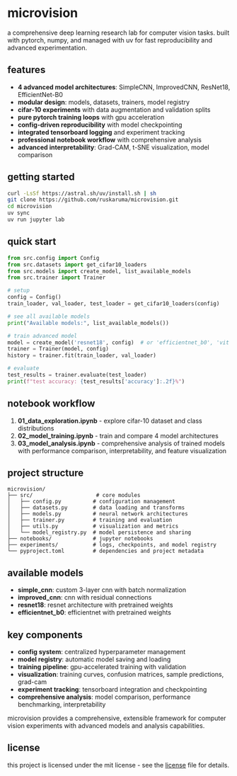 # microvision

a comprehensive deep learning research lab for computer vision tasks. built with pytorch, numpy, and managed with uv for fast reproducibility and advanced experimentation.

## features

- **4 advanced model architectures**: SimpleCNN, ImprovedCNN, ResNet18, EfficientNet-B0
- **modular design**: models, datasets, trainers, model registry
- **cifar-10 experiments** with data augmentation and validation splits
- **pure pytorch training loops** with gpu acceleration
- **config-driven reproducibility** with model checkpointing
- **integrated tensorboard logging** and experiment tracking
- **professional notebook workflow** with comprehensive analysis
- **advanced interpretability**: Grad-CAM, t-SNE visualization, model comparison

## getting started

```bash
curl -LsSf https://astral.sh/uv/install.sh | sh
git clone https://github.com/ruskaruma/microvision.git
cd microvision
uv sync
uv run jupyter lab
```

## quick start

```python
from src.config import Config
from src.datasets import get_cifar10_loaders
from src.models import create_model, list_available_models
from src.trainer import Trainer

# setup
config = Config()
train_loader, val_loader, test_loader = get_cifar10_loaders(config)

# see all available models
print("Available models:", list_available_models())

# train advanced model
model = create_model('resnet18', config)  # or 'efficientnet_b0', 'vit', etc.
trainer = Trainer(model, config)
history = trainer.fit(train_loader, val_loader)

# evaluate
test_results = trainer.evaluate(test_loader)
print(f"test accuracy: {test_results['accuracy']:.2f}%")
```

## notebook workflow

1. **01_data_exploration.ipynb** - explore cifar-10 dataset and class distributions
2. **02_model_training.ipynb** - train and compare 4 model architectures
3. **03_model_analysis.ipynb** - comprehensive analysis of trained models with performance comparison, interpretability, and feature visualization

## project structure

```
microvision/
├── src/                    # core modules
│   ├── config.py          # configuration management
│   ├── datasets.py        # data loading and transforms
│   ├── models.py          # neural network architectures
│   ├── trainer.py         # training and evaluation
│   ├── utils.py           # visualization and metrics
│   └── model_registry.py  # model persistence and sharing
├── notebooks/             # jupyter notebooks
├── experiments/           # logs, checkpoints, and model registry
└── pyproject.toml         # dependencies and project metadata
```

## available models

- **simple_cnn**: custom 3-layer cnn with batch normalization
- **improved_cnn**: cnn with residual connections
- **resnet18**: resnet architecture with pretrained weights
- **efficientnet_b0**: efficientnet with pretrained weights

## key components

- **config system**: centralized hyperparameter management
- **model registry**: automatic model saving and loading
- **training pipeline**: gpu-accelerated training with validation
- **visualization**: training curves, confusion matrices, sample predictions, grad-cam
- **experiment tracking**: tensorboard integration and checkpointing
- **comprehensive analysis**: model comparison, performance benchmarking, interpretability

microvision provides a comprehensive, extensible framework for computer vision experiments with advanced models and analysis capabilities.

## license

this project is licensed under the mit license - see the [license](LICENSE) file for details.
